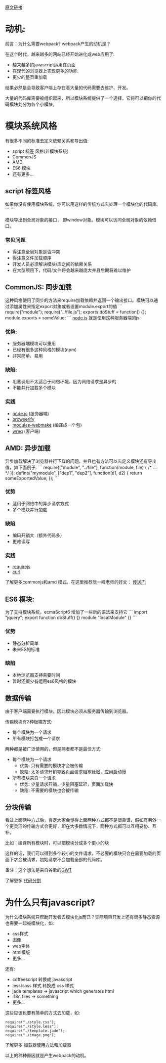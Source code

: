 <a href="https://webpack.github.io/docs/motivation.html">原文链接</a>

<h1>动机:</h1>
前言：为什么需要webpack? webpack产生的动机是？

在这个时代，越来越多的网站已经开始进化成web应用了:
<ul>
  <li>越来越多的javascript运用在页面</li>
  <li>在现代的浏览器上实现更多的功能</li>
  <li>更少的整页重加载</li>
</ul>

结果必然是会导致客户端上存在着大量的代码需要去维护、开发。

大量的代码库需要被组织起来，所以模块系统提供了一个选择，它将可以把你的代码模块划分为各个小模块。

<h1>模块系统风格</h1>
有很多不同的标准去定义依赖关系和导出值:
<ul>
  <li>script 标签 风格(非模块系统) </li>
  <li>CommonJS</li>
  <li>AMD</li>
  <li>ES6 模块</li>
  <li>还有更多...</li>
</ul>

<h2>script 标签风格</h2>
如果你没有使用模块系统，你可以用这样的传统方式去处理一个模块化的代码库。
```
<script src="module1.js"></script>
<script src="module2.js"></script>
<script src="libraryA.js"></script>
<script src="module3.js"></script>
```

模块导出到全局对象的接口， 即window对象。模块可以访问全局对象的依赖借口。

<h3>常见问题</h3>
<ul>
  <li>得注意全局对象是否冲突</li>
  <li>得注意文件加载顺序</li>
  <li>开发人员必须解决模块/库之间的依赖关系</li>
  <li>在大型项目下，代码/文件将会越来越庞大并且后期将难以维护</li>
</ul>

<h2>CommonJS: 同步加载</h2>
这种风格使用了同步的方法来require加载依赖并返回一个输出接口。模块可以通过添加属性来指定export对象或者设置module.export的值
```
require("module");
require("../file.js");
exports.doStuff = function() {};
module.exports = someValue;
```
<a href="https://nodejs.org/en/">node.js</a> 就是使用这种服务器端的js.
<h3>优势:</h3>
<ul>
  <li>服务器端模块可以重用</li>
  <li>已经有很多这种风格的模块(npm)</li>
  <li>非常简单、易用</li>
</ul>
<h3>缺陷:</h3>
<ul>
  <li>阻塞调用不太适合于网络环境，因为网络请求是异步的</li>
  <li>不能并行加载多个模块</li>
</ul>

<h3>实践</h3>
<ul>
  <li><a href="https://nodejs.org/en/">node.js</a>  (服务器端)</li>
  <li><a href="https://github.com/substack/node-browserify">browserify</a></li>
  <li><a href="https://github.com/medikoo/modules-webmake">modules-webmake</a> (编译成一个包)</li>
  <li><a href="https://github.com/substack/wreq">wreq</a> (客户端)</li>
</ul>

<h2>AMD: 异步加载</h2>
异步加载解决了浏览器并行下载的问题，并且也有方法可以去定义模块还有导出值，如下面例子:
```
require(["module", "../file"], function(module, file) { /* ... */ });
define("mymodule", ["dep1", "dep2"], function(d1, d2) {
  return someExportedValue;
});
```
<h3>优势</h3>
<ul>
  <li>适用于网络中的异步请求方式</li>
  <li>多个模块并行加载</li>
</ul>

<h3>缺陷</h3>
<ul>
  <li>编码开销大（额外代码多）</li>
  <li>更难读写</li>
</ul>

<h3>实践</h3>
<ul>
  <li><a href="http://requirejs.org/">requirejs</a></li>
  <li><a href="https://github.com/cujojs/curl">curl</a></li>
</ul>

了解更多commonjs和amd 模式，在这里推荐阮一峰老师的好文：
<a href="http://www.ruanyifeng.com/blog/2012/10/asynchronous_module_definition.html">传送门</a>

<h2>ES6 模块:</h2>
为了支持模块系统，ecmaScript6 增加了一些新的语法来支持它
```
import "jquery";
export function doStuff() {}
module "localModule" {}
```
<h3>优势</h3>
<ul>
  <li>静态分析简单</li>
  <li>未来ES的标准</li>
</ul>

<h3>缺陷</h3>
<ul>
  <li>本地浏览器支持需要时间</li>
  <li>暂时还很少有运用es6风格的模块</li>
</ul>

<h2>数据传输</h2>
由于客户端需要执行模块，因此模块必须从服务器传输到浏览器。

传输模块有2种极端方式:
<ul>
  <li>每个模块为一个请求</li>
  <li>所有模块打包成一个请求</li>
</ul>

两种都是被广泛使用的，但是两者都不是最佳方式:
<ul>
  <li>
    每个模块为一个请求
    <ul>
      <li>优势: 只有需要的模块才会被传输</li>
      <li>缺陷: 太多请求开销导致页面请求阻塞延迟，应用启动慢</li>
    </ul>
  </li>
  <li>
    所有模块来自一个请求
    <ul>
      <li>优势: 少量请求开销，少量阻塞延迟，页面加载快</li>
      <li>缺陷: 不需要的模块也会被传输</li>
    </ul>
  </li>
</ul>

<h2>分块传输</h2>
看过上面两种方式后，肯定大家会觉得上面两种方式都不是很靠谱，假如有另外一个更灵活的传输方式会更好，即在大多数情况下，两种方式都可以互相妥协、互补。

比如：编译所有模块时，可以把模块分成多个更小的块

这样的话，我们可以得到多个较小的文件请求，不必要的模块只会在需要加载的页面下才会被请求，初始请求不会加载全部的代码库。

备注：这个想法是来自谷歌的<a href="https://developers.google.com/web-toolkit/doc/latest/DevGuideCodeSplitting">GWT</a>

了解更多 <a href="https://webpack.github.io/docs/code-splitting.html">代码分割</a>

<h1>为什么只有javascript?</h1>
为什么模块系统只帮助开发者去模块化js而已？实际项目开发上还有很多静态资源也需要一起被模块化，如:
<ul>
  <li>css样式</li>
  <li>图像</li>
  <li>web字体</li>
  <li>html模版</li>
  <li>更多...</li>
</ul>

还有:
<ul>
  <li>coffeescript 转换成 javascript</li>
  <li>less/sass 样式 转换成 css 样式</li>
  <li>jade templates → javascript which generates html</li>
  <li>i18n files → something</li>
  <li>更多...</li>
</ul>

这些应该也要有简单的方式去加载，如:
```
require("./style.css");
require("./style.less");
require("./template.jade");
require("./image.png");
```

了解更多 <a href="https://webpack.github.io/docs/using-loaders.html">加载器使用方法</a>和<a href="https://webpack.github.io/docs/loaders.html">加载器</a>


以上的种种原因就是产生webpack的动机。